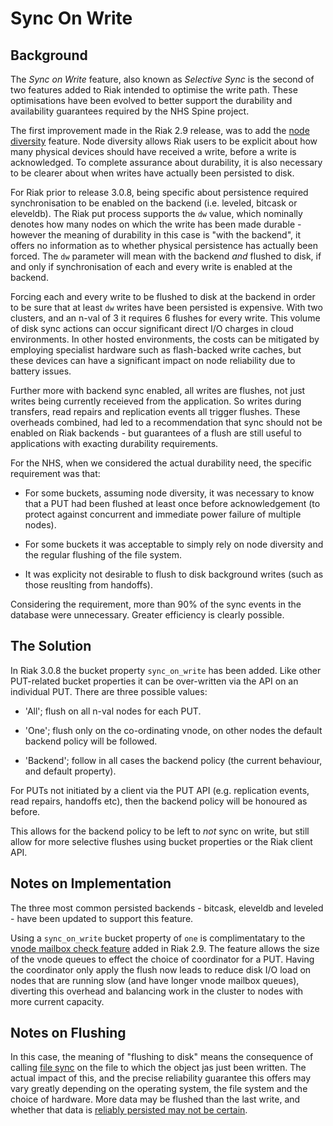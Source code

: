# Sync On Write

## Background

The _Sync on Write_ feature, also known as _Selective Sync_ is the second of two features added to Riak intended to optimise the write path.  These optimisations have been evolved to better support the durability and availability guarantees required by the NHS Spine project.  

The first improvement made in the Riak 2.9 release, was to add the [node diversity](Node-Diversity.md#node-diversity) feature.  Node diversity allows Riak users to be explicit about how many physical devices should have received a write, before a write is acknowledged.  To complete assurance about durability, it is also necessary to be clearer about when writes have actually been persisted to disk.

For Riak prior to release 3.0.8, being specific about persistence required synchronisation to be enabled on the backend (i.e. leveled, bitcask or eleveldb).  The Riak put process supports the `dw` value, which nominally denotes how many nodes on which the write has been made durable - however the meaning of durability in this case is "with the backend", it offers no information as to whether physical persistence has actually been forced.  The `dw` parameter will mean with the backend *and* flushed to disk, if and only if synchronisation of each and every write is enabled at the backend.

Forcing each and every write to be flushed to disk at the backend in order to be sure that at least `dw` writes have been persisted is expensive.  With two clusters, and an n-val of 3 it requires 6 flushes for every write.  This volume of disk sync actions can occur significant direct I/O charges in cloud environments.  In other hosted environments, the costs can be mitigated by employing specialist hardware such as flash-backed write caches, but these devices can have a significant impact on node reliability due to battery issues.

Further more with backend sync enabled, all writes are flushes, not just writes being currently receieved from the application.  So writes during transfers, read repairs and replication events all trigger flushes.  These overheads combined, had led to a recommendation that sync should not be enabled on Riak backends - but guarantees of a flush are still useful to applications with exacting durability requirements. 

For the NHS, when we considered the actual durability need, the specific requirement was that:

- For some buckets, assuming node diversity, it was necessary to know that a PUT had been flushed at least once before acknowledgement (to protect against concurrent and immediate power failure of multiple nodes).

- For some buckets it was acceptable to simply rely on node diversity and the regular flushing of the file system.

- It was explicity not desirable to flush to disk background writes (such as those reuslting from handoffs).

Considering the requirement, more than 90% of the sync events in the database were unnecessary.  Greater efficiency is clearly possible.

## The Solution

In Riak 3.0.8 the bucket property `sync_on_write` has been added.  Like other PUT-related bucket properties it can be over-written via the API on an individual PUT.  There are three possible values:

- 'All'; flush on all n-val nodes for each PUT.

- 'One'; flush only on the co-ordinating vnode, on other nodes the default backend policy will be followed.

- 'Backend'; follow in all cases the backend policy (the current behaviour, and default property).

For PUTs not initiated by a client via the PUT API (e.g. replication events, read repairs, handoffs etc), then the backend policy will be honoured as before.

This allows for the backend policy to be left to *not* sync on write, but still allow for more selective flushes using bucket properties or the Riak client API.

## Notes on Implementation

The three most common persisted backends - bitcask, eleveldb and leveled - have been updated to support this feature.  

Using a `sync_on_write` bucket property of `one` is complimentatary to the [vnode mailbox check feature](https://github.com/basho/riak_kv/pull/1670) added in Riak 2.9.  The feature allows the size of the vnode queues to effect the choice of coordinator for a PUT.  Having the coordinator only apply the flush now leads to reduce disk I/O load on nodes that are running slow (and have longer vnode mailbox queues), diverting this overhead and balancing work in the cluster to nodes with more current capacity.

## Notes on Flushing

In this case, the meaning of "flushing to disk"  means the consequence of calling [file sync](http://erlang.org/doc/man/file.html#sync-1) on the file to which the object jas just been written.  The actual impact of this, and the precise reliability guarantee this offers may vary greatly depending on the operating system, the file system and the choice of hardware.  More data may be flushed than the last write, and whether that data is [reliably persisted may not be certain](https://danluu.com/file-consistency/).  
